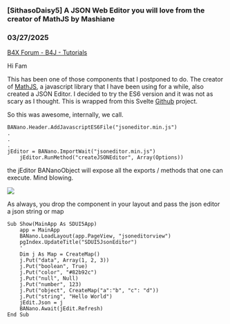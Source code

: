 ### [SithasoDaisy5] A JSON Web Editor you will love from the creator of MathJS by Mashiane
### 03/27/2025
[B4X Forum - B4J - Tutorials](https://www.b4x.com/android/forum/threads/166338/)

Hi Fam  
  
This has been one of those components that I postponed to do. The creator of [MathJS](https://github.com/josdejong/mathjs), a javascript library that I have been using for a while, also created a JSON Editor. I decided to try the ES6 version and it was not as scary as I thought. This is wrapped from this Svelte [Github](https://github.com/josdejong/svelte-jsoneditor) project.  
  
So this was awesome, internally, we call.  
  

```B4X
BANano.Header.AddJavascriptES6File("jsoneditor.min.js")  
.  
.  
.  
jEditor = BANano.ImportWait("jsoneditor.min.js")  
    jEditor.RunMethod("createJSONEditor", Array(Options))
```

  
  
the jEditor BANanoObject will expose all the exports / methods that one can execute. Mind blowing.  
  
  
![](https://www.b4x.com/android/forum/attachments/162973)  
  
As always, you drop the component in your layout and pass the json editor a json string or map  
  

```B4X
Sub Show(MainApp As SDUI5App)  
    app = MainApp  
    BANano.LoadLayout(app.PageView, "jsoneditorview")  
    pgIndex.UpdateTitle("SDUI5JsonEditor")  
    '  
    Dim j As Map = CreateMap()  
    j.Put("data", Array(1, 2, 3))  
    j.Put("boolean", True)  
    j.Put("color", "#82b92c")  
    j.Put("null", Null)  
    j.Put("number", 123)  
    j.Put("object", CreateMap("a":"b", "c": "d"))  
    j.Put("string", "Hello World")  
    jEdit.Json = j  
    BANano.Await(jEdit.Refresh)  
End Sub
```